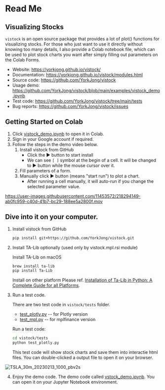 # Read Me
## Visualizing Stocks
`vistock` is an open source package that provides a lot of plot() functions for visualizing stocks. For those who just want to use it directly without knowing too many details, I also provide a Colab notebook file, which can be used to plot stock charts you want after simply filling out parameters on the Colab Forms.

* Website: https://yorkjong.github.io/vistock/
* Documentation: https://yorkjong.github.io/vistock/modules.html
* Source code: https://github.com/YorkJong/vistock
* Usage demo: https://github.com/YorkJong/vistock/blob/main/examples/vistock_demo.ipynb
* Test code: https://github.com/YorkJong/vistock/tree/main/tests
* Bug reports: https://github.com/YorkJong/vistock/issues

## Getting Started on Colab

1. Click [vistock_demo.ipynb](https://colab.research.google.com/github/YorkJong/vistock/blob/main/examples/vistock_demo.ipynb) to open it in Colab.
2. Sign in your Google account if required.
3. Follow the steps in the demo video below.
   1. Install vistock from GitHub
      * Click the ► button to start install
      * We can see `[ ]` symbol at the begin of a cell. It will be changed to ► button while the mouse cursor over it.
   2. Fill parameters of a form.
   3. Manually click ► button (means "start run") to plot a chart.
      * After running a cell manually, it will auto-run if you change the selected parameter value.

https://user-images.githubusercontent.com/11453572/218294149-ab0fc959-c40d-41b7-bc29-188ee5a2800f.mov


## Dive into it on your computer.

1. Install vistock from GitHub

    ```sh
    pip install git+https://github.com/YorkJong/vistock.git
    ```

2. Install TA-Lib optionally (used only by vistock.mpl.rsi module)

    Install TA-Lib on macOS
    ```sh
    brew install ta-lib
    pip install Ta-Lib
    ```

    Install on other platform Please ref. [Installation of Ta-Lib in Python: A Complete Guide for all Platforms](https://blog.quantinsti.com/install-ta-lib-python/).

3. Run a test code.

    There are two test code in `vistock/tests` folder.
    * [test_plotly.py](https://github.com/YorkJong/vistock/blob/main/tests/test_plotly.py) -- for Plotly version
    * [test_mpl.py](https://github.com/YorkJong/vistock/blob/main/tests/test_mpl.py) -- for mplfinance version

    Run a test code:
    ```sh
    cd vistock/tests
    python test_plotly.py
    ```

    This test code will show stock charts and save them into interactie html files.
    You can double-clicked a output file to open it on your browser.

![TSLA_30m_20230213_1000_pbv2s](https://user-images.githubusercontent.com/11453572/218501549-6061eab3-9591-4276-afe0-19915d8e68b8.png)

4. Enjoy the demo code.
    The demo code called [vstock_demo.ipynb](https://github.com/YorkJong/vistock/blob/main/examples/vistock_demo.ipynb). You can open it on your Jupyter Notebook environment.

[//]: # (This may be the most platform independent comment)
